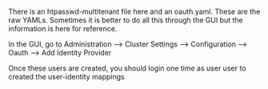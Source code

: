There is an htpasswd-multitenant file here and an oauth.yaml.  These are the raw YAMLs.  Sometimes it is better to do all this through the GUI but the information is here for reference.

In the GUI, go to Administration --> Cluster Settings --> Configuration --> Oauth --> Add Identity Provider

Once these users are created, you should login one time as user user to created the user-identity mappings

